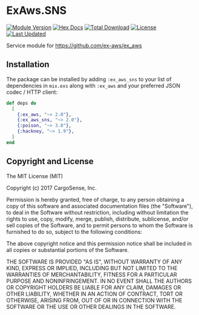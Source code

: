 # ExAws.SNS

[![Module Version](https://img.shields.io/hexpm/v/ex_aws_sns.svg)](https://hex.pm/packages/ex_aws_sns)
[![Hex Docs](https://img.shields.io/badge/hex-docs-lightgreen.svg)](https://hexdocs.pm/ex_aws_sns/)
[![Total Download](https://img.shields.io/hexpm/dt/ex_aws_sns.svg)](https://hex.pm/packages/ex_aws_sns)
[![License](https://img.shields.io/hexpm/l/ex_aws_sns.svg)](https://github.com/ex-aws/ex_aws_sns/blob/master/LICENSE)
[![Last Updated](https://img.shields.io/github/last-commit/ex-aws/ex_aws_sns.svg)](https://github.com/ex-aws/ex_aws_sns/commits/master)

Service module for https://github.com/ex-aws/ex_aws

## Installation

The package can be installed by adding `:ex_aws_sns` to your list of dependencies in `mix.exs`
along with `:ex_aws` and your preferred JSON codec / HTTP client:

```elixir
def deps do
  [
    {:ex_aws, "~> 2.0"},
    {:ex_aws_sns, "~> 2.0"},
    {:poison, "~> 3.0"},
    {:hackney, "~> 1.9"},
  ]
end
```

## Copyright and License

The MIT License (MIT)

Copyright (c) 2017 CargoSense, Inc.

Permission is hereby granted, free of charge, to any person obtaining a copy
of this software and associated documentation files (the "Software"), to deal
in the Software without restriction, including without limitation the rights
to use, copy, modify, merge, publish, distribute, sublicense, and/or sell
copies of the Software, and to permit persons to whom the Software is
furnished to do so, subject to the following conditions:

The above copyright notice and this permission notice shall be included in
all copies or substantial portions of the Software.

THE SOFTWARE IS PROVIDED "AS IS", WITHOUT WARRANTY OF ANY KIND, EXPRESS OR
IMPLIED, INCLUDING BUT NOT LIMITED TO THE WARRANTIES OF MERCHANTABILITY,
FITNESS FOR A PARTICULAR PURPOSE AND NONINFRINGEMENT. IN NO EVENT SHALL THE
AUTHORS OR COPYRIGHT HOLDERS BE LIABLE FOR ANY CLAIM, DAMAGES OR OTHER
LIABILITY, WHETHER IN AN ACTION OF CONTRACT, TORT OR OTHERWISE, ARISING FROM,
OUT OF OR IN CONNECTION WITH THE SOFTWARE OR THE USE OR OTHER DEALINGS IN
THE SOFTWARE.

